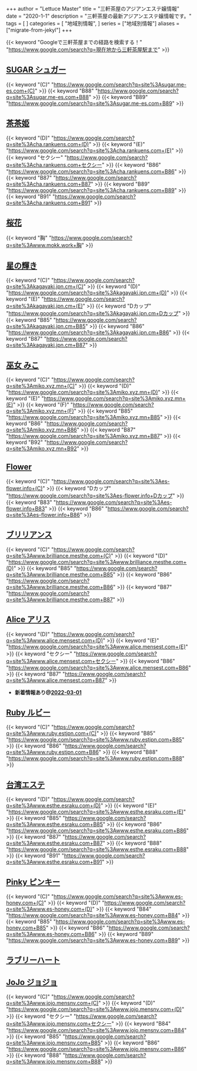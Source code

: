 +++
author = "Lettuce Master"
title = "三軒茶屋のアジアンエステ嬢情報"
date = "2020-1-1"
description = "三軒茶屋の最新アジアンエステ嬢情報です。"
tags = [
]
categories = [
    "地域別情報",
]
series = ["地域別情報"]
aliases = ["migrate-from-jekyl"]
+++

{{< keyword "Googleで三軒茶屋までの経路を検索する！" "https://www.google.com/search?q=現在地から三軒茶屋駅まで" >}}

## [SUGAR シュガー](http://sugar.me-es.com/)
{{< keyword "(C)" "https://www.google.com/search?q=site%3Asugar.me-es.com+(C)" >}} {{< keyword "B88" "https://www.google.com/search?q=site%3Asugar.me-es.com+B88" >}} {{< keyword "B89" "https://www.google.com/search?q=site%3Asugar.me-es.com+B89" >}} 

## [茶茶姫](http://cha.rankuens.com/)
{{< keyword "(D)" "https://www.google.com/search?q=site%3Acha.rankuens.com+(D)" >}} {{< keyword "(E)" "https://www.google.com/search?q=site%3Acha.rankuens.com+(E)" >}} {{< keyword "セクシー" "https://www.google.com/search?q=site%3Acha.rankuens.com+セクシー" >}} {{< keyword "B86" "https://www.google.com/search?q=site%3Acha.rankuens.com+B86" >}} {{< keyword "B87" "https://www.google.com/search?q=site%3Acha.rankuens.com+B87" >}} {{< keyword "B89" "https://www.google.com/search?q=site%3Acha.rankuens.com+B89" >}} {{< keyword "B91" "https://www.google.com/search?q=site%3Acha.rankuens.com+B91" >}} 

## [桜花](http://www.mokk.work/)
{{< keyword "胸" "https://www.google.com/search?q=site%3Awww.mokk.work+胸" >}} 

## [星の輝き](http://kagayaki.jpn.cm/)
{{< keyword "(C)" "https://www.google.com/search?q=site%3Akagayaki.jpn.cm+(C)" >}} {{< keyword "(D)" "https://www.google.com/search?q=site%3Akagayaki.jpn.cm+(D)" >}} {{< keyword "(E)" "https://www.google.com/search?q=site%3Akagayaki.jpn.cm+(E)" >}} {{< keyword "Dカップ" "https://www.google.com/search?q=site%3Akagayaki.jpn.cm+Dカップ" >}} {{< keyword "B85" "https://www.google.com/search?q=site%3Akagayaki.jpn.cm+B85" >}} {{< keyword "B86" "https://www.google.com/search?q=site%3Akagayaki.jpn.cm+B86" >}} {{< keyword "B87" "https://www.google.com/search?q=site%3Akagayaki.jpn.cm+B87" >}} 

## [巫女 みこ](https://miko.xyz.mn/)
{{< keyword "(C)" "https://www.google.com/search?q=site%3Amiko.xyz.mn+(C)" >}} {{< keyword "(D)" "https://www.google.com/search?q=site%3Amiko.xyz.mn+(D)" >}} {{< keyword "(E)" "https://www.google.com/search?q=site%3Amiko.xyz.mn+(E)" >}} {{< keyword "(F)" "https://www.google.com/search?q=site%3Amiko.xyz.mn+(F)" >}} {{< keyword "B85" "https://www.google.com/search?q=site%3Amiko.xyz.mn+B85" >}} {{< keyword "B86" "https://www.google.com/search?q=site%3Amiko.xyz.mn+B86" >}} {{< keyword "B87" "https://www.google.com/search?q=site%3Amiko.xyz.mn+B87" >}} {{< keyword "B92" "https://www.google.com/search?q=site%3Amiko.xyz.mn+B92" >}} 

## [Flower](https://es-flower.info/)
{{< keyword "(C)" "https://www.google.com/search?q=site%3Aes-flower.info+(C)" >}} {{< keyword "Dカップ" "https://www.google.com/search?q=site%3Aes-flower.info+Dカップ" >}} {{< keyword "B83" "https://www.google.com/search?q=site%3Aes-flower.info+B83" >}} {{< keyword "B86" "https://www.google.com/search?q=site%3Aes-flower.info+B86" >}} 

## [ブリリアンス](http://www.brilliance.mesthe.com/)
{{< keyword "(C)" "https://www.google.com/search?q=site%3Awww.brilliance.mesthe.com+(C)" >}} {{< keyword "(D)" "https://www.google.com/search?q=site%3Awww.brilliance.mesthe.com+(D)" >}} {{< keyword "B85" "https://www.google.com/search?q=site%3Awww.brilliance.mesthe.com+B85" >}} {{< keyword "B86" "https://www.google.com/search?q=site%3Awww.brilliance.mesthe.com+B86" >}} {{< keyword "B87" "https://www.google.com/search?q=site%3Awww.brilliance.mesthe.com+B87" >}} 

## [Alice アリス](http://www.alice.mensest.com/)
{{< keyword "(D)" "https://www.google.com/search?q=site%3Awww.alice.mensest.com+(D)" >}} {{< keyword "(E)" "https://www.google.com/search?q=site%3Awww.alice.mensest.com+(E)" >}} {{< keyword "セクシー" "https://www.google.com/search?q=site%3Awww.alice.mensest.com+セクシー" >}} {{< keyword "B86" "https://www.google.com/search?q=site%3Awww.alice.mensest.com+B86" >}} {{< keyword "B87" "https://www.google.com/search?q=site%3Awww.alice.mensest.com+B87" >}} 

- **新着情報あり@[2022-03-01](/post/2022-03-01)**
## [Ruby ルビー](http://www.ruby.estjpn.com/)
{{< keyword "(C)" "https://www.google.com/search?q=site%3Awww.ruby.estjpn.com+(C)" >}} {{< keyword "B85" "https://www.google.com/search?q=site%3Awww.ruby.estjpn.com+B85" >}} {{< keyword "B86" "https://www.google.com/search?q=site%3Awww.ruby.estjpn.com+B86" >}} {{< keyword "B88" "https://www.google.com/search?q=site%3Awww.ruby.estjpn.com+B88" >}} 

## [台湾エステ](http://www.esthe.esraku.com/)
{{< keyword "(D)" "https://www.google.com/search?q=site%3Awww.esthe.esraku.com+(D)" >}} {{< keyword "(E)" "https://www.google.com/search?q=site%3Awww.esthe.esraku.com+(E)" >}} {{< keyword "B85" "https://www.google.com/search?q=site%3Awww.esthe.esraku.com+B85" >}} {{< keyword "B86" "https://www.google.com/search?q=site%3Awww.esthe.esraku.com+B86" >}} {{< keyword "B87" "https://www.google.com/search?q=site%3Awww.esthe.esraku.com+B87" >}} {{< keyword "B88" "https://www.google.com/search?q=site%3Awww.esthe.esraku.com+B88" >}} {{< keyword "B91" "https://www.google.com/search?q=site%3Awww.esthe.esraku.com+B91" >}} 

## [Pinky ピンキー](http://www.es-honey.com/)
{{< keyword "(C)" "https://www.google.com/search?q=site%3Awww.es-honey.com+(C)" >}} {{< keyword "(D)" "https://www.google.com/search?q=site%3Awww.es-honey.com+(D)" >}} {{< keyword "B84" "https://www.google.com/search?q=site%3Awww.es-honey.com+B84" >}} {{< keyword "B85" "https://www.google.com/search?q=site%3Awww.es-honey.com+B85" >}} {{< keyword "B86" "https://www.google.com/search?q=site%3Awww.es-honey.com+B86" >}} {{< keyword "B89" "https://www.google.com/search?q=site%3Awww.es-honey.com+B89" >}} 

## [ラブリーハート](http://lovely.msa.jp/)


## [JoJo ジョジョ](http://www.jojo.mensnv.com/)
{{< keyword "(C)" "https://www.google.com/search?q=site%3Awww.jojo.mensnv.com+(C)" >}} {{< keyword "(D)" "https://www.google.com/search?q=site%3Awww.jojo.mensnv.com+(D)" >}} {{< keyword "セクシー" "https://www.google.com/search?q=site%3Awww.jojo.mensnv.com+セクシー" >}} {{< keyword "B84" "https://www.google.com/search?q=site%3Awww.jojo.mensnv.com+B84" >}} {{< keyword "B85" "https://www.google.com/search?q=site%3Awww.jojo.mensnv.com+B85" >}} {{< keyword "B86" "https://www.google.com/search?q=site%3Awww.jojo.mensnv.com+B86" >}} {{< keyword "B88" "https://www.google.com/search?q=site%3Awww.jojo.mensnv.com+B88" >}} 

